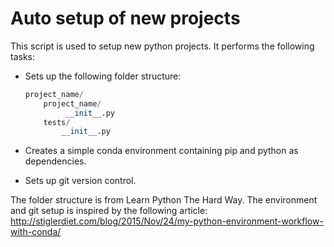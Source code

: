 Auto setup of new projects
==================

This script is used to setup new python projects.
It performs the following tasks:

* Sets up the following folder structure:
    ```python
    project_name/
        project_name/
             __init__.py
        tests/
            __init__.py
    ```


* Creates a simple conda environment containing pip and python as dependencies.
* Sets up git version control.

The folder structure is from Learn Python The Hard Way.
The environment and git setup is inspired by the following article:
http://stiglerdiet.com/blog/2015/Nov/24/my-python-environment-workflow-with-conda/


